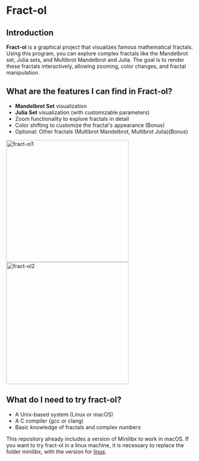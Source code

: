 # Fract-ol

## Introduction

**Fract-ol** is a graphical project that visualizes famous mathematical fractals. Using this program, you can explore complex fractals like the Mandelbrot set, Julia sets, and Multibrot Mandelbrot and Julia. The goal is to render these fractals interactively, allowing zooming, color changes, and fractal manipulation.

## What are the features I can find in Fract-ol?

- **Mandelbrot Set** visualization
- **Julia Set** visualization (with customizable parameters)
- Zoom functionality to explore fractals in detail
- Color shifting to customize the fractal's appearance (Bonus)
- Optional: Other fractals (Multibrot Mandelbrot, Multibrot Julia)(Bonus)
<p>
  <img src="https://github.com/user-attachments/assets/93eba5c7-fdf8-4e94-8650-a62e95c39922" alt="fract-ol1" width="325"/>
  <img src="https://github.com/user-attachments/assets/3a83ff2f-98ae-487e-a015-e18140aee570" alt="fract-ol2" width="325"/>
</p>

## What do I need to try fract-ol?

- A Unix-based system (Linux or macOS)
- A C compiler (gcc or clang)
- Basic knowledge of fractals and complex numbers

This repository already includes a version of Minilibx to work in macOS. If you want to try fract-ol in a linux machine, it is necessary to replace the folder minilibx, with the version for [linux](https://github.com/42Paris/minilibx-linux).
